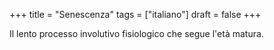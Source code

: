 +++
title = "Senescenza"
tags = ["italiano"]
draft = false
+++

Il lento processo involutivo fisiologico che segue l'età matura.
